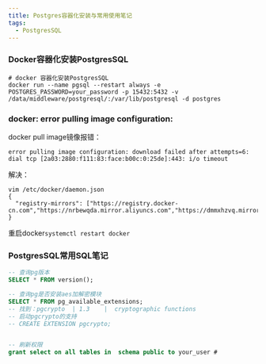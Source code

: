 ```yaml
---
title: Postgres容器化安装与常用使用笔记
tags:
  - PostgresSQL
---
```






### Docker容器化安装PostgresSQL

~~~shell
# docker 容器化安装PostgresSQL
docker run --name pgsql --restart always -e POSTGRES_PASSWORD=your_password -p 15432:5432 -v /data/middleware/postgresql/:/var/lib/postgresql -d postgres

~~~



### docker: error pulling image configuration:
docker pull image镜像报错：

~~~ shell
error pulling image configuration: download failed after attempts=6: dial tcp [2a03:2880:f111:83:face:b00c:0:25de]:443: i/o timeout
~~~

解决：

~~~shell
vim /etc/docker/daemon.json
{
  "registry-mirrors": ["https://registry.docker-cn.com","https://nrbewqda.mirror.aliyuncs.com","https://dmmxhzvq.mirror.aliyuncs.com"]
}
~~~

重启docker`systemctl restart docker`




### PostgresSQL常用SQL笔记

~~~sql
-- 查询pg版本
SELECT * FROM version();

-- 查询pg是否安装aes加解密模块
SELECT * FROM pg_available_extensions;
-- 找到：pgcrypto	| 1.3	 |	cryptographic functions
-- 启动pgcrypto的支持
-- CREATE EXTENSION pgcrypto;


-- 刷新权限
grant select on all tables in  schema public to your_user #


~~~



